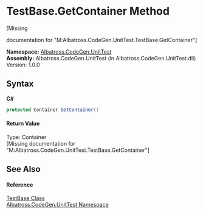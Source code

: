 # TestBase.GetContainer Method 
 

\[Missing <summary> documentation for "M:Albatross.CodeGen.UnitTest.TestBase.GetContainer"\]

**Namespace:**&nbsp;<a href="c635ed64-0af7-fe2b-cfaf-82d8fce8d294">Albatross.CodeGen.UnitTest</a><br />**Assembly:**&nbsp;Albatross.CodeGen.UnitTest (in Albatross.CodeGen.UnitTest.dll) Version: 1.0.0

## Syntax

**C#**<br />
``` C#
protected Container GetContainer()
```


#### Return Value
Type: Container<br />\[Missing <returns> documentation for "M:Albatross.CodeGen.UnitTest.TestBase.GetContainer"\]

## See Also


#### Reference
<a href="895423a9-444c-1882-6923-3a952006ee7b">TestBase Class</a><br /><a href="c635ed64-0af7-fe2b-cfaf-82d8fce8d294">Albatross.CodeGen.UnitTest Namespace</a><br />